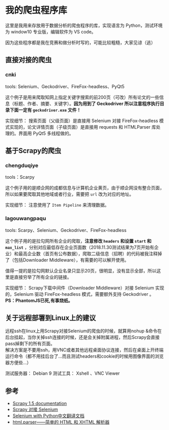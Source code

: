 # 我的爬虫程序库

这里是我用来存放用于数据分析的爬虫程序的库，实现语言为 Python，测试环境为 window10 专业版，编辑软件为 VS code。

因为这些程序都是我在竞赛和做分析时写的，可能比较粗糙，大家见谅（逃）

## 直接对接的爬虫

### cnki

tools: Selenium、Geckodriver、FireFox-headless、PyQt5

这个例子是用来爬取知网上指定关键字搜索的前200页（可改）所有论文的一些信息（标题、作者、摘要、关键字）。**因为用到了 Geckodriver 所以注意程序执行目录下面一定有 `geckodriver.exe` 文件！**

实现细节： 搜索页面（父级页面）是直接用 Selenium 对接 FireFox-headless 模式实现的，论文详情页面（子级页面）是直接用 requests 和 HTMLParser 库处理的。界面用 PyQt5 多线程做的。

## 基于Scrapy的爬虫

### chengduqiye

tools：Scarpy

这个例子用的是顺企网的成都信息与计算机企业黄页，由于顺企网没有整合页面，所以如果要爬取其他地域或者行业，需要把 `url` 改为对应的地址。

实现细节： 注意使用了 `Item Pipeline` 来清理数据。

### lagouwangpaqu

tools: Scarpy、Selenium、Geckodriver、FireFox-headless

这个例子用的是拉勾网所有企业的爬取，**注意修改 `headers` 和设置 `start` 和 `max_list`** ，分别对应最低存在企业页面数（2018.11.30测试结果为7页开始有企业）和最高企业数（首页有公布数据），爬取二级信息（招聘）的代码被我注释掉了（包括Downloader Middleware），有需要的可以解开使用。

值得一提的是拉勾网默认企业名录只显示20页，很明显，没有显示全部，所以这里是直接穷举了所有企业的链接。

实现细节： Scrapy下载中间件（Downloader Middleware）对接 Selenium 实现的，Selenium 驱动 FireFox-headless 模式，需要额外支持 Geckodriver 。  
**PS：PhantomJS已死,有事烧纸。**

## 关于远程部署到Linux上的建议

远程ssh在linux上用Scrapy对接Selenium的爬虫的时候，就算用nohup &命令在后台挂起，当你关掉ssh连接的时候，还是会关掉附属进程，然后Scrapy会直接pass掉剩下的所有页面。  
解决方案是不要用ssh，用VNC或者其他远程桌面协议连接，然后在桌面上开终端运行命令（都不用挂后台了...而且测试headers和cookie的时候用图像界面的浏览器方便些...）

测试服务器： Debian 9
测试工具： Xshell 、VNC Viewer

## 参考

* [Scrapy 1.5 documentation](https://doc.scrapy.org/en/latest/index.html)
* [Scrapy 对接 Selenium](https://cloud.tencent.com/developer/article/1005650)
* [Selenium with Python中文翻译文档](https://selenium-python-zh.readthedocs.io/en/latest/index.html)
* [html.parser——简单的 HTML 和 XHTML 解析器](https://docs.python.org/zh-cn/3.7/library/html.parser.html?highlight=htmlparser#html.parser.HTMLParser.reset)
